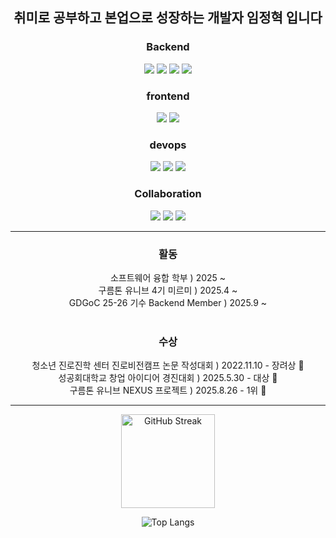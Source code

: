 <div align="center">

<h2>취미로 공부하고 본업으로 성장하는 개발자 임정혁 입니다</h2>

<h3>Backend</h3>
  <img src="https://img.shields.io/badge/spring-6DB33F?style=flat-square&logo=spring&logoColor=white"/>
  <img src="https://img.shields.io/badge/NestJS-E0234E?style=flat-square&logo=nestjs&logoColor=white"/>
  <img src="https://img.shields.io/badge/Express-000000?style=flat-square&logo=express&logoColor=white"/>
  
  <img src="https://img.shields.io/badge/MySQL-4479A1?style=flat-square&logo=MySQL&logoColor=white"/>
  
  <h3>frontend</h3>
<img src="https://img.shields.io/badge/Next.js-000000?style=flat-square&logo=nextdotjs&logoColor=white"/>
<img src="https://img.shields.io/badge/tailwindcss-06B6D4?style=flat-square&logo=tailwindcss&logoColor=white"/>


<h3>devops</h3>
<img src="https://img.shields.io/badge/AWS-FF9900?style=flat-square&logo=serverless&logoColor=white"/>
<img src="https://img.shields.io/badge/Docker-2496ED?style=flat-square&logo=docker&logoColor=white"/>
<img src="https://img.shields.io/badge/vercel-000000?style=flat-square&logo=vercel&logoColor=white"/>


<h3>Collaboration</h3>
  <img src="https://img.shields.io/badge/Notion-000000?style=flat-square&logo=notion&logoColor=white"/>
  <img src="https://img.shields.io/badge/Github-181717?style=flat-square&logo=github&logoColor=white"/>
  <img src="https://img.shields.io/badge/discord-5865F2?style=flat-square&logo=discord&logoColor=white"/>
 
---
<div>
  <h3>활동</h3>
  소프트웨어 융합 학부 ) 2025 ~  </br>
  구름톤 유니브 4기 미르미 ) 2025.4 ~ </br>
  GDGoC 25-26 기수 Backend Member ) 2025.9 ~ <br><br>
  <h3>수상</h3>
  청소년 진로진학 센터 진로비전캠프 논문 작성대회 ) 2022.11.10 - 장려상 🥉 </br>
  성공회대학교 창업 아이디어 경진대회 ) 2025.5.30 - 대상 🥇</br>
  구름톤 유니브 NEXUS 프로젝트 ) 2025.8.26 - 1위 🥇</br>
</div>

---
<a href="https://git.io/streak-stats"><img height="150" src="https://streak-stats.demolab.com?user=JeongHyck06&theme=dark&card_width=450" alt="GitHub Streak" /></a>

![Top Langs](https://github-readme-stats.vercel.app/api/top-langs/?username=JeongHyck06&layout=compact)

</div>
